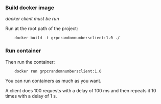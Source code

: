 ### Build docker image

*docker client must be run*

Run at the root path of the project:

        docker build -t grpcrandomnumbersclient:1.0 ./

### Run container

Then run the container:

        docker run grpcrandomnumbersclient:1.0 

You can run containers as much as you want. 

A client does 100 requests with a delay of 100 ms and then repeats it 10 times with a delay of 1 s.